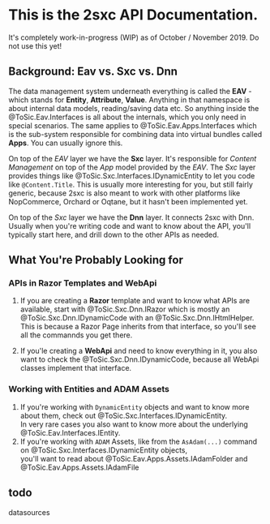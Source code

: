
# This is the **2sxc API Documentation**.

It's completely work-in-progress (WIP) as of October / November 2019. Do not use this yet!

## Background: Eav vs. Sxc vs. Dnn

The data management system underneath everything is called the **EAV** - which stands for **Entity**, **Attribute**, **Value**. 
Anything in that namespace is about internal data models, reading/saving data etc. 
So anything inside the @ToSic.Eav.Interfaces is all about the internals, which you only need in special scenarios. 
The same applies to @ToSic.Eav.Apps.Interfaces which is the sub-system responsible for combining data into virtual bundles called **Apps**.
You can usually ignore this. 

On top of the _EAV_ layer we have the **Sxc** layer. 
It's responsible for _Content Management_ on top of the _App_ model provided by the _EAV_. 
The _Sxc_ layer provides things like @ToSic.Sxc.Interfaces.IDynamicEntity to let you code like `@Content.Title`. 
This is usually more interesting for you, but still fairly generic, because 2sxc is also meant to work with other 
platforms like NopCommerce, Orchard or Oqtane, but it hasn't been implemented yet.

On top of the _Sxc_ layer we have the **Dnn** layer. It connects 2sxc with Dnn. 
Usually when you're writing code and want to know about the API, you'll typically start here, 
and drill down to the other APIs as needed.

## What You're Probably Looking for

### APIs in Razor Templates and WebApi

1. If you are creating a **Razor** template and want to know what APIs are available, start with @ToSic.Sxc.Dnn.IRazor which is mostly an @ToSic.Sxc.Dnn.IDynamicCode with an @ToSic.Sxc.Dnn.IHtmlHelper. 
	This is because a Razor Page inherits from that interface, so you'll see all the commannds you get there. 

1. If you'le creating a **WebApi** and need to know everything in it, you also want to check the @ToSic.Sxc.Dnn.IDynamicCode, because all WebApi classes implement that interface. 

### Working with Entities and ADAM Assets

1. If you're working with `DynamicEntity` objects and want to know more about them, check out @ToSic.Sxc.Interfaces.IDynamicEntity.  
	In very rare cases you also want to know more about the underlying @ToSic.Eav.Interfaces.IEntity.
1. If you're working with `ADAM` Assets, like from the `AsAdam(...)` command on @ToSic.Sxc.Interfaces.IDynamicEntity objects,  
	you'll want to read about @ToSic.Eav.Apps.Assets.IAdamFolder and @ToSic.Eav.Apps.Assets.IAdamFile

### 

## todo
datasources

